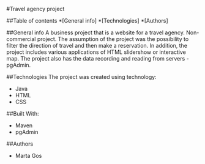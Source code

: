 #Travel agency project

##Table of contents 
*[General info]
*[Technologies]
*[Authors]

##General info
A business project that is a website for a travel agency. Non-commercial project. The assumption of the project was the possibility to filter the direction of travel and then make a reservation. In addition, the project includes various applications of HTML slidershow or interactive map. The project also has the data recording and reading from servers - pgAdmin. 

##Technologies
The project was created using technology: 
* Java
* HTML
* CSS

##Built With:
* Maven 
* pgAdmin 


##Authors
* Marta Gos 
